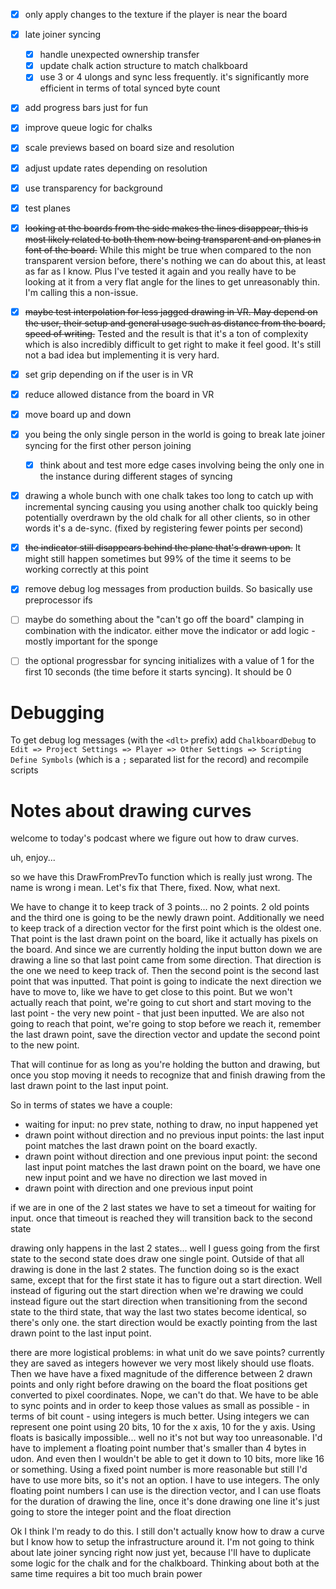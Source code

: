 
<!-- cSpell:ignore ulongs -->

- [x] only apply changes to the texture if the player is near the board
- [x] late joiner syncing
  - [x] handle unexpected ownership transfer
  - [x] update chalk action structure to match chalkboard
  - [x] use 3 or 4 ulongs and sync less frequently. it's significantly more efficient in terms of total synced byte count
- [x] add progress bars just for fun
- [x] improve queue logic for chalks
- [x] scale previews based on board size and resolution
- [x] adjust update rates depending on resolution
- [x] use transparency for background
- [x] test planes
- [x] ~~looking at the boards from the side makes the lines disappear, this is most likely related to both them now being transparent and on planes in font of the board.~~ While this might be true when compared to the non transparent version before, there's nothing we can do about this, at least as far as I know. Plus I've tested it again and you really have to be looking at it from a very flat angle for the lines to get unreasonably thin. I'm calling this a non-issue.
- [x] ~~maybe test interpolation for less jagged drawing in VR. May depend on the user, their setup and general usage such as distance from the board, speed of writing.~~ Tested and the result is that it's a ton of complexity which is also incredibly difficult to get right to make it feel good. It's still not a bad idea but implementing it is very hard.
- [x] set grip depending on if the user is in VR
- [x] reduce allowed distance from the board in VR
- [x] move board up and down
- [x] you being the only single person in the world is going to break late joiner syncing for the first other person joining
  - [x] think about and test more edge cases involving being the only one in the instance during different stages of syncing
- [x] drawing a whole bunch with one chalk takes too long to catch up with incremental syncing causing you using another chalk too quickly being potentially overdrawn by the old chalk for all other clients, so in other words it's a de-sync. (fixed by registering fewer points per second)
- [x] ~~the indicator still disappears behind the plane that's drawn upon.~~ It might still happen sometimes but 99% of the time it seems to be working correctly at this point
- [x] remove debug log messages from production builds. So basically use preprocessor ifs
- [ ] maybe do something about the "can't go off the board" clamping in combination with the indicator. either move the indicator or add logic - mostly important for the sponge
- [ ] the optional progressbar for syncing initializes with a value of 1 for the first 10 seconds (the time before it starts syncing). It should be 0


# Debugging

To get debug log messages (with the `<dlt>` prefix) add `ChalkboardDebug` to `Edit => Project Settings => Player => Other Settings => Scripting Define Symbols` (which is a `;` separated list for the record) and recompile scripts


# Notes about drawing curves

welcome to today's podcast where we figure out how to draw curves.

uh, enjoy...

so we have this DrawFromPrevTo function which is really just wrong. The name is wrong i mean. Let's fix that
There, fixed. Now, what next.

We have to change it to keep track of 3 points... no 2 points. 2 old points and the third one is going to be the newly drawn point. Additionally we need to keep track of a direction vector for the first point which is the oldest one. That point is the last drawn point on the board, like it actually has pixels on the board. And since we are currently holding the input button down we are drawing a line so that last point came from some direction. That direction is the one we need to keep track of. Then the second point is the second last point that was inputted. That point is going to indicate the next direction we have to move to, like we have to get close to this point. But we won't actually reach that point, we're going to cut short and start moving to the last point - the very new point - that just been inputted. We are also not going to reach that point, we're going to stop before we reach it, remember the last drawn point, save the direction vector and update the second point to the new point.

That will continue for as long as you're holding the button and drawing, but once you stop moving it needs to recognize that and finish drawing from the last drawn point to the last input point.

So in terms of states we have a couple:
- waiting for input: no prev state, nothing to draw, no input happened yet
- drawn point without direction and no previous input points: the last input point matches the last drawn point on the board exactly.
- drawn point without direction and one previous input point: the second last input point matches the last drawn point on the board, we have one new input point and we have no direction we last moved in
- drawn point with direction and one previous input point

if we are in one of the 2 last states we have to set a timeout for waiting for input. once that timeout is reached they will transition back to the second state

drawing only happens in the last 2 states... well I guess going from the first state to the second state does draw one single point. Outside of that all drawing is done in the last 2 states. The function doing so is the exact same, except that for the first state it has to figure out a start direction. Well instead of figuring out the start direction when we're drawing we could instead figure out the start direction when transitioning from the second state to the third state, that way the last two states become identical, so there's only one. the start direction would be exactly pointing from the last drawn point to the last input point.

there are more logistical problems: in what unit do we save points? currently they are saved as integers however we very most likely should use floats. Then we have have a fixed magnitude of the difference between 2 drawn points and only right before drawing on the board the float positions get converted to pixel coordinates. Nope, we can't do that. We have to be able to sync points and in order to keep those values as small as possible - in terms of bit count - using integers is much better. Using integers we can represent one point using 20 bits, 10 for the x axis, 10 for the y axis. Using floats is basically impossible... well no it's not but way too unreasonable. I'd have to implement a floating point number that's smaller than 4 bytes in udon. And even then I wouldn't be able to get it down to 10 bits, more like 16 or something. Using a fixed point number is more reasonable but still I'd have to use more bits, so it's not an option. I have to use integers. The only floating point numbers I can use is the direction vector, and I can use floats for the duration of drawing the line, once it's done drawing one line it's just going to store the integer point and the float direction

Ok I think I'm ready to do this. I still don't actually know how to draw a curve but I know how to setup the infrastructure around it.
I'm not going to think about late joiner syncing right now just yet, because I'll have to duplicate some logic for the chalk and for the chalkboard. Thinking about both at the same time requires a bit too much brain power
